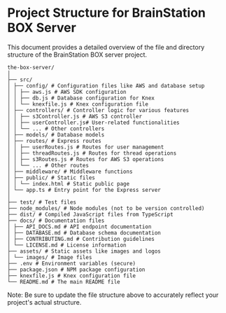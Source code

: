 # Project Structure for BrainStation BOX Server

This document provides a detailed overview of the file and directory structure of the BrainStation BOX server project.

```
the-box-server/
│
├── src/
│ ├── config/ # Configuration files like AWS and database setup
│ │ ├── aws.js # AWS SDK configuration
│ │ ├── db.js # Database configuration for Knex
│ │ └── knexfile.js # Knex configuration file
│ ├── controllers/ # Controller logic for various features
│ │ ├── s3Controller.js # AWS S3 controller
│ │ ├── userController.js# User-related functionalities
│ │ └── ... # Other controllers
│ ├── models/ # Database models
│ ├── routes/ # Express routes
│ │ ├── userRoutes.js # Routes for user management
│ │ ├── threadRoutes.js # Routes for thread operations
│ │ ├── s3Routes.js # Routes for AWS S3 operations
│ │ └── ... # Other routes
│ ├── middleware/ # Middleware functions
│ ├── public/ # Static files
│ │ └── index.html # Static public page
│ └── app.ts # Entry point for the Express server
│
├── test/ # Test files
├── node_modules/ # Node modules (not to be version controlled)
├── dist/ # Compiled JavaScript files from TypeScript
├── docs/ # Documentation files
│ ├── API_DOCS.md # API endpoint documentation
│ ├── DATABASE.md # Database schema documentation
│ ├── CONTRIBUTING.md # Contribution guidelines
│ └── LICENSE.md # License information
├── assets/ # Static assets like images and logos
│ └── images/ # Image files
├── .env # Environment variables (secure)
├── package.json # NPM package configuration
├── knexfile.js # Knex configuration file
└── README.md # The main README file
```

Note: Be sure to update the file structure above to accurately reflect your project's actual structure.
